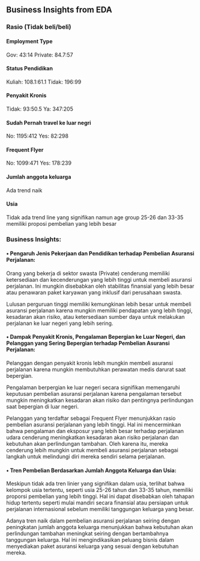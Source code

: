 ## Business Insights from EDA

### Rasio (Tidak beli/beli)

#### Employment Type
Gov: 43:14
Private: 84.7:57

#### Status Pendidikan
Kuliah: 108.1:61.1
Tidak: 196:99

#### Penyakit Kronis
Tidak: 93:50.5
Ya: 347:205

#### Sudah Pernah travel ke luar negri
No: 1195:412
Yes: 82:298

#### Frequent Flyer
No: 1099:471
Yes: 178:239

#### Jumlah anggota keluarga
Ada trend naik

#### Usia
Tidak ada trend line yang signifikan namun age group 25-26 dan 33-35 memiliki proposi pembelian yang lebih besar

### Business Insights:
#### • Pengaruh Jenis Pekerjaan dan Pendidikan terhadap Pembelian Asuransi Perjalanan:

Orang yang bekerja di sektor swasta (Private) cenderung memiliki ketersediaan dan kecenderungan yang lebih tinggi untuk membeli asuransi perjalanan. Ini mungkin disebabkan oleh stabilitas finansial yang lebih besar atau penawaran paket karyawan yang inklusif dari perusahaan swasta.

Lulusan perguruan tinggi memiliki kemungkinan lebih besar untuk membeli asuransi perjalanan karena mungkin memiliki pendapatan yang lebih tinggi, kesadaran akan risiko, atau ketersediaan sumber daya untuk melakukan perjalanan ke luar negeri yang lebih sering.

#### • Dampak Penyakit Kronis, Pengalaman Bepergian ke Luar Negeri, dan Pelanggan yang Sering Bepergian terhadap Pembelian Asuransi Perjalanan:

Pelanggan dengan penyakit kronis lebih mungkin membeli asuransi perjalanan karena mungkin membutuhkan perawatan medis darurat saat bepergian.

Pengalaman berpergian ke luar negeri secara signifikan memengaruhi keputusan pembelian asuransi perjalanan karena pengalaman tersebut mungkin meningkatkan kesadaran akan risiko dan pentingnya perlindungan saat bepergian di luar negeri.

Pelanggan yang terdaftar sebagai Frequent Flyer menunjukkan rasio pembelian asuransi perjalanan yang lebih tinggi. Hal ini mencerminkan bahwa pengalaman dan eksposur yang lebih besar terhadap perjalanan udara cenderung meningkatkan kesadaran akan risiko perjalanan dan kebutuhan akan perlindungan tambahan. Oleh karena itu, mereka cenderung lebih mungkin untuk membeli asuransi perjalanan sebagai langkah untuk melindungi diri mereka sendiri selama perjalanan.

#### • Tren Pembelian Berdasarkan Jumlah Anggota Keluarga dan Usia:

Meskipun tidak ada tren linier yang signifikan dalam usia, terlihat bahwa kelompok usia tertentu, seperti usia 25-26 tahun dan 33-35 tahun, memiliki proporsi pembelian yang lebih tinggi. Hal ini dapat disebabkan oleh tahapan hidup tertentu seperti mulai mandiri secara finansial atau persiapan untuk perjalanan internasional sebelum memiliki tanggungan keluarga yang besar.

Adanya tren naik dalam pembelian asuransi perjalanan seiring dengan peningkatan jumlah anggota keluarga menunjukkan bahwa kebutuhan akan perlindungan tambahan meningkat seiring dengan bertambahnya tanggungan keluarga. Hal ini mengindikasikan peluang bisnis dalam menyediakan paket asuransi keluarga yang sesuai dengan kebutuhan mereka.
